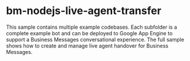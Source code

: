 # bm-nodejs-live-agent-transfer
This sample contains multiple example codebases. Each subfolder is a complete example bot and can be deployed to Google App Engine to support a Business Messages conversational experience. The full sample shows how to create and manage live agent handover for Business Messages.
